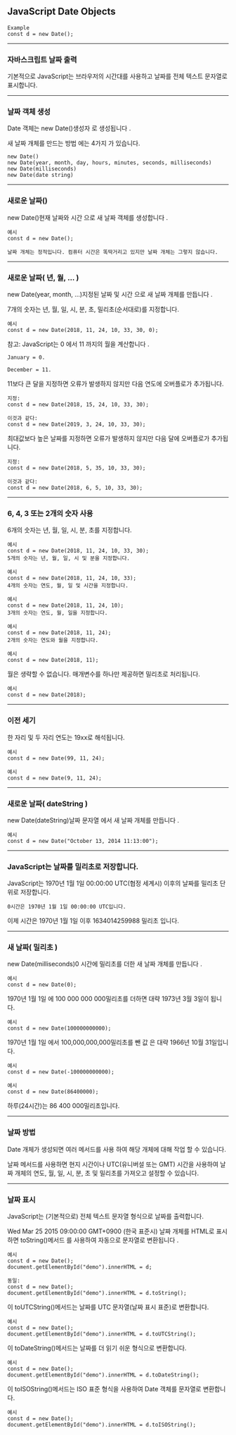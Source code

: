 ## JavaScript Date Objects

    Example
    const d = new Date();

---

### 자바스크립트 날짜 출력

기본적으로 JavaScript는 브라우저의 시간대를 사용하고 날짜를 전체 텍스트 문자열로 표시합니다.

---

### 날짜 객체 생성

Date 객체는 new Date()생성자 로 생성됩니다 .

새 날짜 개체를 만드는 방법 에는 4가지 가 있습니다.

    new Date()
    new Date(year, month, day, hours, minutes, seconds, milliseconds)
    new Date(milliseconds)
    new Date(date string)

---

### 새로운 날짜()

new Date()현재 날짜와 시간 으로 새 날짜 객체를 생성합니다 .

    예시
    const d = new Date();

    날짜 개체는 정적입니다. 컴퓨터 시간은 똑딱거리고 있지만 날짜 개체는 그렇지 않습니다.

---

### 새로운 날짜( 년, 월, ... )

new Date(year, month, ...)지정된 날짜 및 시간 으로 새 날짜 개체를 만듭니다 .

7개의 숫자는 년, 월, 일, 시, 분, 초, 밀리초(순서대로)를 지정합니다.

    예시
    const d = new Date(2018, 11, 24, 10, 33, 30, 0);

참고: JavaScript는 0 에서 11 까지의 월을 계산합니다 .

    January = 0.

    December = 11.

11보다 큰 달을 지정하면 오류가 발생하지 않지만 다음 연도에 오버플로가 추가됩니다.

    지정:
    const d = new Date(2018, 15, 24, 10, 33, 30);

    이것과 같다:
    const d = new Date(2019, 3, 24, 10, 33, 30);

최대값보다 높은 날짜를 지정하면 오류가 발생하지 않지만 다음 달에 오버플로가 추가됩니다.

    지정:
    const d = new Date(2018, 5, 35, 10, 33, 30);

    이것과 같다:
    const d = new Date(2018, 6, 5, 10, 33, 30);

---

### 6, 4, 3 또는 2개의 숫자 사용

6개의 숫자는 년, 월, 일, 시, 분, 초를 지정합니다.

    예시
    const d = new Date(2018, 11, 24, 10, 33, 30);
    5개의 숫자는 년, 월, 일, 시 및 분을 지정합니다.

    예시
    const d = new Date(2018, 11, 24, 10, 33);
    4개의 숫자는 연도, 월, 일 및 시간을 지정합니다.

    예시
    const d = new Date(2018, 11, 24, 10);
    3개의 숫자는 연도, 월, 일을 지정합니다.

    예시
    const d = new Date(2018, 11, 24);
    2개의 숫자는 연도와 월을 지정합니다.

    예시
    const d = new Date(2018, 11);

월은 생략할 수 없습니다. 매개변수를 하나만 제공하면 밀리초로 처리됩니다.

    예시
    const d = new Date(2018);

---

### 이전 세기

한 자리 및 두 자리 연도는 19xx로 해석됩니다.

    예시
    const d = new Date(99, 11, 24);

    예시
    const d = new Date(9, 11, 24);

---

### 새로운 날짜( dateString )

new Date(dateString)날짜 문자열 에서 새 날짜 개체를 만듭니다 .

    예시
    const d = new Date("October 13, 2014 11:13:00");

---

### JavaScript는 날짜를 밀리초로 저장합니다.

JavaScript는 1970년 1월 1일 00:00:00 UTC(협정 세계시) 이후의 날짜를 밀리초 단위로 저장합니다.

    0시간은 1970년 1월 1일 00:00:00 UTC입니다.

이제 시간은 1970년 1월 1일 이후 1634014259988 밀리초 입니다.

---

### 새 날짜( 밀리초 )

new Date(milliseconds)0 시간에 밀리초를 더한 새 날짜 개체를 만듭니다 .

    예시
    const d = new Date(0);

1970년 1월 1일 에 100 000 000 000밀리초를 더하면 대략 1973년 3월 3일이 됩니다.

    예시
    const d = new Date(100000000000);

1970년 1월 1일 에서 100,000,000,000밀리초를 뺀 값 은 대략 1966년 10월 31일입니다.

    예시
    const d = new Date(-100000000000);

    예시
    const d = new Date(86400000);

하루(24시간)는 86 400 000밀리초입니다.

---

### 날짜 방법

Date 개체가 생성되면 여러 메서드를 사용 하여 해당 개체에 대해 작업 할 수 있습니다.

날짜 메서드를 사용하면 현지 시간이나 UTC(유니버설 또는 GMT) 시간을 사용하여 날짜 개체의 연도, 월, 일, 시, 분, 초 및 밀리초를 가져오고 설정할 수 있습니다.

---

### 날짜 표시

JavaScript는 (기본적으로) 전체 텍스트 문자열 형식으로 날짜를 출력합니다.

Wed Mar 25 2015 09:00:00 GMT+0900 (한국 표준시)
날짜 개체를 HTML로 표시하면 toString()메서드 를 사용하여 자동으로 문자열로 변환됩니다 .

    예시
    const d = new Date();
    document.getElementById("demo").innerHTML = d;

    동일:
    const d = new Date();
    document.getElementById("demo").innerHTML = d.toString();

이 toUTCString()메서드는 날짜를 UTC 문자열(날짜 표시 표준)로 변환합니다.

    예시
    const d = new Date();
    document.getElementById("demo").innerHTML = d.toUTCString();

이 toDateString()메서드는 날짜를 더 읽기 쉬운 형식으로 변환합니다.

    예시
    const d = new Date();
    document.getElementById("demo").innerHTML = d.toDateString();

이 toISOString()메서드는 ISO 표준 형식을 사용하여 Date 객체를 문자열로 변환합니다.

    예시
    const d = new Date();
    document.getElementById("demo").innerHTML = d.toISOString();
